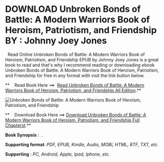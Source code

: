  **DOWNLOAD Unbroken Bonds of Battle: A Modern Warriors Book of Heroism, Patriotism, and Friendship BY : Johnny Joey Jones**
===========================================================================================================================

  Read Online Unbroken Bonds of Battle: A Modern Warriors Book of Heroism, Patriotism, and Friendship EPUB by Johnny Joey Jones is a great book to read and that's why I recommend reading or downloading ebook Unbroken Bonds of Battle: A Modern Warriors Book of Heroism, Patriotism, and Friendship for free in any format with visit the link button below.

**    Read Book Here ==>  [Read Unbroken Bonds of Battle: A Modern Warriors Book of Heroism, Patriotism, and Friendship All Edition](https://goodreadbook.site/?book=0063226081).**

![Unbroken Bonds of Battle: A Modern Warriors Book of Heroism, Patriotism, and Friendship](https://i.gr-assets.com/images/S/compressed.photo.goodreads.com/books/1684201431l/123914257.jpg)

**    Download Book Here ==> [Download Unbroken Bonds of Battle: A Modern Warriors Book of Heroism, Patriotism, and Friendship Full Chapterst](https://goodreadbook.site/?book=0063226081).**

**Book Synopsis** :  .

**Supporting format**: _PDF, EPUB, Kindle, Audio, MOBI, HTML, RTF, TXT, etc._

**Supporting** : _PC, Android, Apple, Ipad, Iphone, etc._